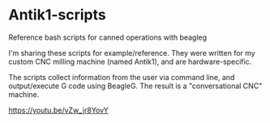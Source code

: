 # Antik1-scripts
Reference bash scripts for canned operations with beagleg

I'm sharing these scripts for example/reference. They were written for my custom CNC milling machine (named Antik1), and are hardware-specific. 

The scripts collect information from the user via command line, and output/execute G code using BeagleG. The result is a "conversational CNC" machine.

https://youtu.be/vZw_jr8YovY
